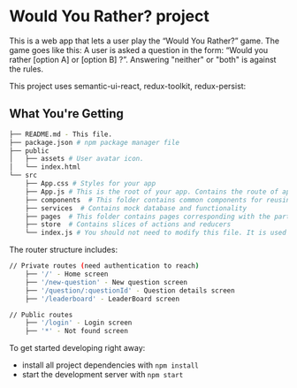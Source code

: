 # Would You Rather? project

This is a web app that lets a user play the “Would You Rather?” game. The game goes like this: A user is asked a question in the form: “Would you rather [option A] or [option B] ?”. Answering "neither" or "both" is against the rules.

This project uses semantic-ui-react, redux-toolkit, redux-persist:

## What You're Getting
```bash
├── README.md - This file.
├── package.json # npm package manager file
├── public
│   ├── assets # User avatar icon.
│   └── index.html 
└── src
    ├── App.css # Styles for your app
    ├── App.js # This is the root of your app. Contains the route of application and initial data.
    ├── components  # This folder contains common components for reusing
    ├── services  # Contains mock database and functionality
    ├── pages  # This folder contains pages corresponding with the particular route
    ├── store  # Contains slices of actions and reducers
    └── index.js # You should not need to modify this file. It is used for DOM rendering only.
```

The router structure includes:
```bash
// Private routes (need authentication to reach)
    ├── '/' - Home screen 
    ├── '/new-question' - New question screen 
    ├── '/question/:questionId' - Question details screen 
    ├── '/leaderboard' - LeaderBoard screen 

// Public routes
    ├── '/login' - Login screen 
    ├── '*' - Not found screen 
```

To get started developing right away:

* install all project dependencies with `npm install`
* start the development server with `npm start`

